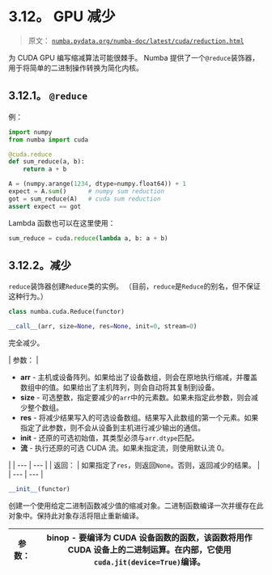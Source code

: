 # 3.12。 GPU 减少

> 原文： [`numba.pydata.org/numba-doc/latest/cuda/reduction.html`](http://numba.pydata.org/numba-doc/latest/cuda/reduction.html)

为 CUDA GPU 编写缩减算法可能很棘手。 Numba 提供了一个`@reduce`装饰器，用于将简单的二进制操作转换为简化内核。

## 3.12.1。 `@reduce`

例：

```py
import numpy
from numba import cuda

@cuda.reduce
def sum_reduce(a, b):
    return a + b

A = (numpy.arange(1234, dtype=numpy.float64)) + 1
expect = A.sum()      # numpy sum reduction
got = sum_reduce(A)   # cuda sum reduction
assert expect == got

```

Lambda 函数也可以在这里使用：

```py
sum_reduce = cuda.reduce(lambda a, b: a + b)

```

## 3.12.2。减少

`reduce`装饰器创建`Reduce`类的实例。 （目前，`reduce`是`Reduce`的别名，但不保证这种行为。）

```py
class numba.cuda.Reduce(functor)
```

```py
__call__(arr, size=None, res=None, init=0, stream=0)
```

完全减少。

| 参数： | 

*   **arr** - 主机或设备阵列。如果给出了设备数组，则会在原地执行缩减，并覆盖数组中的值。如果给出了主机阵列，则会自动将其复制到设备。
*   **size** - 可选整数，指定要减少的`arr`中的元素数。如果未指定此参数，则会减少整个数组。
*   **res** - 将减少结果写入的可选设备数组。结果写入此数组的第一个元素。如果指定了此参数，则不会从设备到主机进行减少输出的通信。
*   **init** - 还原的可选初始值，其类型必须与`arr.dtype`匹配。
*   **流** - 执行还原的可选 CUDA 流。如果未指定流，则使用默认流 0。

 |
| --- | --- |
| 返回： | 如果指定了`res`，则返回`None`。否则，返回减少的结果。 |
| --- | --- |

```py
__init__(functor)
```

创建一个使用给定二进制函数减少值的缩减对象。二进制函数编译一次并缓存在此对象中。保持此对象存活将阻止重新编译。

| 参数： | **binop** - 要编译为 CUDA 设备函数的函数，该函数将用作 CUDA 设备上的二进制运算。在内部，它使用`cuda.jit(device=True)`编译。 |
| --- | --- |